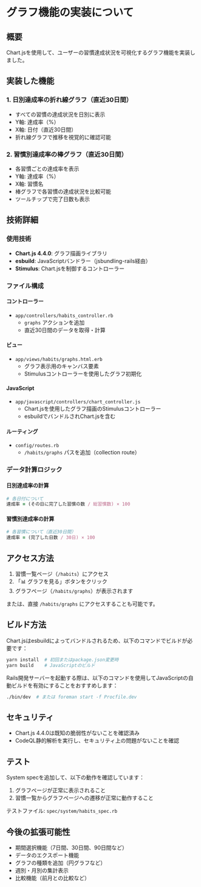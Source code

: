 # グラフ機能の実装について

## 概要

Chart.jsを使用して、ユーザーの習慣達成状況を可視化するグラフ機能を実装しました。

## 実装した機能

### 1. 日別達成率の折れ線グラフ（直近30日間）
- すべての習慣の達成状況を日別に表示
- Y軸: 達成率（%）
- X軸: 日付（直近30日間）
- 折れ線グラフで推移を視覚的に確認可能

### 2. 習慣別達成率の棒グラフ（直近30日間）
- 各習慣ごとの達成率を表示
- Y軸: 達成率（%）
- X軸: 習慣名
- 棒グラフで各習慣の達成状況を比較可能
- ツールチップで完了日数も表示

## 技術詳細

### 使用技術
- **Chart.js 4.4.0**: グラフ描画ライブラリ
- **esbuild**: JavaScriptバンドラー（jsbundling-rails経由）
- **Stimulus**: Chart.jsを制御するコントローラー

### ファイル構成

#### コントローラー
- `app/controllers/habits_controller.rb`
  - `graphs` アクションを追加
  - 直近30日間のデータを取得・計算

#### ビュー
- `app/views/habits/graphs.html.erb`
  - グラフ表示用のキャンバス要素
  - Stimulusコントローラーを使用したグラフ初期化

#### JavaScript
- `app/javascript/controllers/chart_controller.js`
  - Chart.jsを使用したグラフ描画のStimulusコントローラー
  - esbuildでバンドルされChart.jsを含む

#### ルーティング
- `config/routes.rb`
  - `/habits/graphs` パスを追加（collection route）

### データ計算ロジック

#### 日別達成率の計算
```ruby
# 各日付について
達成率 = (その日に完了した習慣の数 / 総習慣数) × 100
```

#### 習慣別達成率の計算
```ruby
# 各習慣について（直近30日間）
達成率 = (完了した日数 / 30日) × 100
```

## アクセス方法

1. 習慣一覧ページ（`/habits`）にアクセス
2. 「📊 グラフを見る」ボタンをクリック
3. グラフページ（`/habits/graphs`）が表示されます

または、直接 `/habits/graphs` にアクセスすることも可能です。

## ビルド方法

Chart.jsはesbuildによってバンドルされるため、以下のコマンドでビルドが必要です：

```bash
yarn install  # 初回またはpackage.json変更時
yarn build    # JavaScriptのビルド
```

Rails開発サーバーを起動する際は、以下のコマンドを使用してJavaScriptの自動ビルドを有効にすることをおすすめします：

```bash
./bin/dev  # または foreman start -f Procfile.dev
```

## セキュリティ

- Chart.js 4.4.0は既知の脆弱性がないことを確認済み
- CodeQL静的解析を実行し、セキュリティ上の問題がないことを確認

## テスト

System specを追加して、以下の動作を確認しています：

1. グラフページが正常に表示されること
2. 習慣一覧からグラフページへの遷移が正常に動作すること

テストファイル: `spec/system/habits_spec.rb`

## 今後の拡張可能性

- 期間選択機能（7日間、30日間、90日間など）
- データのエクスポート機能
- グラフの種類を追加（円グラフなど）
- 週別・月別の集計表示
- 比較機能（前月との比較など）
